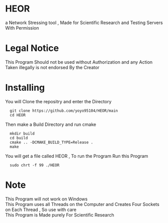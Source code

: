 # HEOR
a Network Stressing tool , Made for Scientific Research and Testing Servers With Permission
# Legal Notice
This Program Should not be used without Authorization and any Action Taken illegally is not endorsed By the Creator
# Installing 
You will Clone the repositry and enter the Directory
```
  git clone https://github.com/yoyo95104/HEOR/main
  cd HEOR
```
Then make a Build Directory and run cmake
```
  mkdir build
  cd build
  cmake .. -DCMAKE_BUILD_TYPE=Release .
  make
```
You will get a file called HEOR , To run the Program Run this Program
```
  sudo chrt -f 99 ./HEOR
```
# Note 
This Program will not work on Windows \
This Program uses all Threads on the Computer and Creates Four Sockets on Each Thread , So use with care \
This Program is Made purely For Scientific Research

